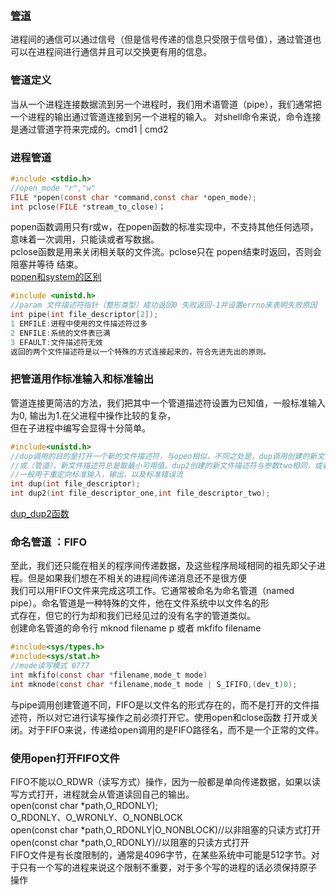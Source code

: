 ### [管道](#管道定义)
进程间的通信可以通过信号（但是信号传递的信息只受限于信号值），通过管道也可以在进程间进行通信并且可以交换更有用的信息。
### 管道定义
当从一个进程连接数据流到另一个进程时，我们用术语管道（pipe），我们通常把一个进程的输出通过管道连接到另一个进程的输入。
对shell命令来说，命令连接是通过管道字符来完成的。cmd1 | cmd2
### 进程管道
```c
#include <stdio.h>
//open_mode "r","w"
FILE *popen(const char *command,const char *open_mode);
int pclose(FILE *stream_to_close)；
```
popen函数调用只有r或w，在popen函数的标准实现中，不支持其他任何选项，意味着一次调用，只能读或者写数据。  
pclose函数是用来关闭相关联的文件流。pclose只在 popen结束时返回，否则会阻塞并等待 结束。   
[popen和system的区别](http://blog.csdn.net/liuxingen/article/details/47057539 "两个Linux下执行shell的函数的区别")
```c
#include <unistd.h>
//param 文件描述符指针（整形类型）成功返回0 失败返回-1并设置errno来表明失败原因
int pipe(int file_descriptor[2]);  
1 EMFILE:进程中使用的文件描述符过多  
2 ENFILE:系统的文件表已满  
3 EFAULT:文件描述符无效  
返回的两个文件描述符是以一个特殊的方式连接起来的，符合先进先出的原则。
```  
### 把管道用作标准输入和标准输出  
管道连接更简洁的方法，我们把其中一个管道描述符设置为已知值，一般标准输入为0, 输出为1.在父进程中操作比较的复杂，  
但在子进程中编写会显得十分简单。
```c
#include<unistd.h>
//dup调用的目的是打开一个新的文件描述符，与open相似，不同之处是，dup调用创建的新文件描述符与作为它参数的描述符指向一个  
//或（管道），新文件描述符总是取最小可用值。dup2创建的新文件描述符与参数two相同，或者是第一个大于改参数的可用值
//一般用于重定向标准输入，输出，以及标准错误流
int dup(int file_descriptor);
int dup2(int file_descriptor_one,int file_descriptor_two);
```  
[dup_dup2函数](http://blog.csdn.net/fulinus/article/details/9669177 "函数介绍") 

### 命名管道 ：FIFO  
至此，我们还只能在相关的程序间传递数据，及这些程序局域相同的祖先即父子进程。但是如果我们想在不相关的进程间传递消息还不是很方便  
我们可以用FIFO文件来完成这项工作。它通常被命名为命名管道（named pipe）。命名管道是一种特殊的文件，他在文件系统中以文件名的形  
式存在，但它的行为却和我们已经见过的没有名字的管道类似。  
创建命名管道的命令行 mknod filename p 或者 mkfifo filename
```c
#include<sys/types.h>
#include<sys/stat.h>
//mode读写模式 0777
int mkfifo(const char *filename,mode_t mode)
int mknode(const char *filename,mode_t mode | S_IFIFO,(dev_t)0);
```  
与pipe调用创建管道不同，FIFO是以文件名的形式存在的，而不是打开的文件描述符，所以对它进行读写操作之前必须打开它。使用open和close函数
打开或关闭。对于FIFO来说，传递给open调用的是FIFO路径名，而不是一个正常的文件。  
###  使用open打开FIFO文件  
FIFO不能以O_RDWR（读写方式）操作，因为一般都是单向传递数据，如果以读写方式打开，进程就会从管道读回自己的输出。  
open(const char *path,O_RDONLY);   
O_RDONLY、O_WRONLY、O_NONBLOCK  
open(const char *path,O_RDONLY|O_NONBLOCK)//以非阻塞的只读方式打开    
open(const char *path,O_RDONLY)//以阻塞的只读方式打开  
FIFO文件是有长度限制的，通常是4096字节，在某些系统中可能是512字节。对于只有一个写的进程来说这个限制不重要，对于多个写的进程的话必须保持原子  
操作
